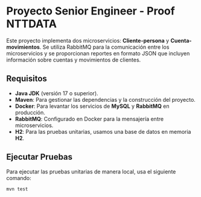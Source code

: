 # Proyecto Senior Engineer - Proof NTTDATA

Este proyecto implementa dos microservicios: **Cliente-persona** y **Cuenta-movimientos**. Se utiliza RabbitMQ para la comunicación entre los microservicios y se proporcionan reportes en formato JSON que incluyen información sobre cuentas y movimientos de clientes.

## Requisitos

- **Java JDK** (versión 17 o superior).
- **Maven**: Para gestionar las dependencias y la construcción del proyecto.
- **Docker**: Para levantar los servicios de **MySQL** y **RabbitMQ** en producción.
- **RabbitMQ**: Configurado en Docker para la mensajería entre microservicios.
- **H2**: Para las pruebas unitarias, usamos una base de datos en memoria **H2**.

## Ejecutar Pruebas

Para ejecutar las pruebas unitarias de manera local, usa el siguiente comando:

```bash
mvn test
